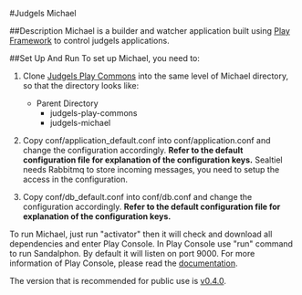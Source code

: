 #Judgels Michael 

##Description
Michael is a builder and watcher application built using [Play Framework](https://www.playframework.com/) to control judgels applications.

##Set Up And Run
To set up Michael, you need to:

1. Clone [Judgels Play Commons](https://github.com/ia-toki/judgels-play-commons) into the same level of Michael directory, so that the directory looks like:
    - Parent Directory
        - judgels-play-commons
        - judgels-michael

2. Copy conf/application_default.conf into conf/application.conf and change the configuration accordingly. **Refer to the default configuration file for explanation of the configuration keys.** Sealtiel needs Rabbitmq to store incoming messages, you need to setup the access in the configuration.

3. Copy conf/db_default.conf into conf/db.conf and change the configuration accordingly. **Refer to the default configuration file for explanation of the configuration keys.** 

To run Michael, just run "activator" then it will check and download all dependencies and enter Play Console.
In Play Console use "run" command to run Sandalphon. By default it will listen on port 9000. For more information of Play Console, please read the [documentation](https://www.playframework.com/documentation/2.3.x/PlayConsole).

The version that is recommended for public use is [v0.4.0](https://github.com/ia-toki/judgels-michael/tree/v0.4.0).
